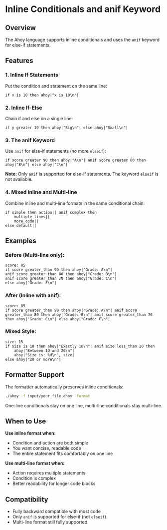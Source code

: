 # Inline Conditionals and anif Keyword

## Overview
The Ahoy language supports inline conditionals and uses the `anif` keyword for else-if statements.

## Features

### 1. Inline If Statements
Put the condition and statement on the same line:
```ahoy
if x is 10 then ahoy|"x is 10\n"|
```

### 2. Inline If-Else
Chain if and else on a single line:
```ahoy
if y greater 10 then ahoy|"Big\n"| else ahoy|"Small\n"|
```

### 3. The anif Keyword
Use `anif` for else-if statements (no more `elseif`):
```ahoy
if score greater 90 then ahoy|"A\n"| anif score greater 80 then ahoy|"B\n"| else ahoy|"C\n"|
```

**Note:** Only `anif` is supported for else-if statements. The keyword `elseif` is not available.

### 4. Mixed Inline and Multi-line
Combine inline and multi-line formats in the same conditional chain:
```ahoy
if simple then action|| anif complex then
    multiple_lines||
    more_code||
else default||
```

## Examples

### Before (Multi-line only):
```ahoy
score: 85
if score greater_than 90 then ahoy|"Grade: A\n"|
anif score greater_than 80 then ahoy|"Grade: B\n"|
anif score greater_than 70 then ahoy|"Grade: C\n"|
else ahoy|"Grade: F\n"|
```

### After (Inline with anif):
```ahoy
score: 85
if score greater_than 90 then ahoy|"Grade: A\n"| anif score greater_than 80 then ahoy|"Grade: B\n"| anif score greater_than 70 then ahoy|"Grade: C\n"| else ahoy|"Grade: F\n"|
```

### Mixed Style:
```ahoy
size: 15
if size is 10 then ahoy|"Exactly 10\n"| anif size less_than 20 then
    ahoy|"Between 10 and 20\n"|
    ahoy|"Size is: %d\n", size|
else ahoy|"20 or more\n"|
```

## Formatter Support
The formatter automatically preserves inline conditionals:
```bash
./ahoy -f input/your_file.ahoy -format
```

One-line conditionals stay on one line, multi-line conditionals stay multi-line.

## When to Use

**Use inline format when:**
- Condition and action are both simple
- You want concise, readable code
- The entire statement fits comfortably on one line

**Use multi-line format when:**
- Action requires multiple statements
- Condition is complex
- Better readability for longer code blocks

## Compatibility
- Fully backward compatible with most code
- Only `anif` is supported for else-if (not `elseif`)
- Multi-line format still fully supported
